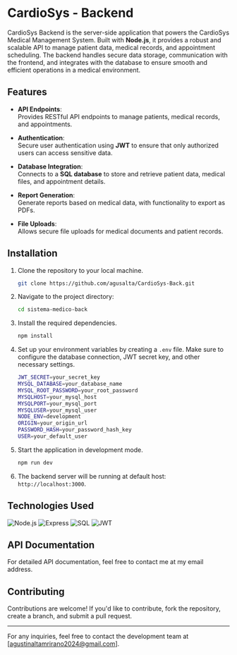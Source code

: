 # CardioSys - Backend

CardioSys Backend is the server-side application that powers the CardioSys Medical Management System. Built with **Node.js**, 
it provides a robust and scalable API to manage patient data, medical records, and appointment scheduling. 
The backend handles secure data storage, communication with the frontend, and integrates with the database to ensure 
smooth and efficient operations in a medical environment.

## Features

- **API Endpoints**:  
  Provides RESTful API endpoints to manage patients, medical records, and appointments.

- **Authentication**:  
  Secure user authentication using **JWT** to ensure that only authorized users can access sensitive data.

- **Database Integration**:  
  Connects to a **SQL database** to store and retrieve patient data, medical files, and appointment details.

- **Report Generation**:  
  Generate reports based on medical data, with functionality to export as PDFs.

- **File Uploads**:  
  Allows secure file uploads for medical documents and patient records.

## Installation

1. Clone the repository to your local machine.
    ```bash
    git clone https://github.com/agusalta/CardioSys-Back.git

2. Navigate to the project directory:
    ```bash
    cd sistema-medico-back

3. Install the required dependencies.
    ```bash
    npm install

4. Set up your environment variables by creating a `.env` file. 
Make sure to configure the database connection, JWT secret key, and other necessary settings.
    ```bash
    JWT_SECRET=your_secret_key
    MYSQL_DATABASE=your_database_name
    MYSQL_ROOT_PASSWORD=your_root_password
    MYSQLHOST=your_mysql_host
    MYSQLPORT=your_mysql_port
    MYSQLUSER=your_mysql_user
    NODE_ENV=development
    ORIGIN=your_origin_url
    PASSWORD_HASH=your_password_hash_key
    USER=your_default_user

5. Start the application in development mode.
     ```bash
    npm run dev
6. The backend server will be running at default host: `http://localhost:3000`.

## Technologies Used

![Node.js](https://img.shields.io/badge/Node.js-43853D?style=for-the-badge&logo=node.js&logoColor=white) ![Express](https://img.shields.io/badge/Express-000000?style=for-the-badge&logo=express&logoColor=white) ![SQL](https://img.shields.io/badge/SQL-003B57?style=for-the-badge&logo=postgresql&logoColor=white) ![JWT](https://img.shields.io/badge/JWT-000000?style=for-the-badge&logo=json-web-tokens&logoColor=white)

## API Documentation

For detailed API documentation, feel free to contact me at my email address.

## Contributing

Contributions are welcome! If you'd like to contribute, fork the repository, create a branch, and submit a pull request.

---

For any inquiries, feel free to contact the development team at [agustinaltamrirano2024@gmail.com].
